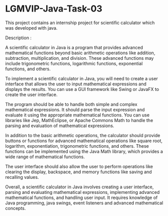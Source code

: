 # LGMVIP-Java-Task-03
This project contains an internship project for scientific calculator  which was developed with java.

Description :

A scientific calculator in Java is a program that provides advanced mathematical functions beyond basic arithmetic operations like addition, subtraction, multiplication, and division. These advanced functions may include trigonometric functions, logarithmic functions, exponential functions, and others.

To implement a scientific calculator in Java, you will need to create a user interface that allows the user to input mathematical expressions and displays the results. You can use a GUI framework like Swing or JavaFX to create the user interface.

The program should be able to handle both simple and complex mathematical expressions. It should parse the input expression and evaluate it using the appropriate mathematical functions. You can use libraries like Jep, MathEclipse, or Apache Commons Math to handle the parsing and evaluation of mathematical expressions.

In addition to the basic arithmetic operations, the calculator should provide buttons or functions for advanced mathematical operations like square root, logarithm, exponentiation, trigonometric functions, and others. These functions can be implemented using the Java Math library, which provides a wide range of mathematical functions.

The user interface should also allow the user to perform operations like clearing the display, backspace, and memory functions like saving and recalling values.

Overall, a scientific calculator in Java involves creating a user interface, parsing and evaluating mathematical expressions, implementing advanced mathematical functions, and handling user input. It requires knowledge of Java programming, java swings, event listeners and advanced mathematical concepts.
